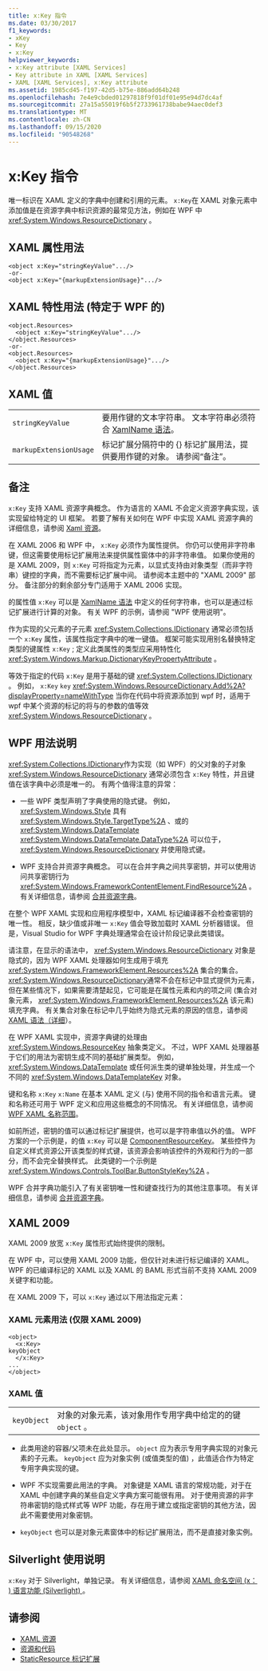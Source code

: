 ```yaml
---
title: x:Key 指令
ms.date: 03/30/2017
f1_keywords:
- xKey
- Key
- x:Key
helpviewer_keywords:
- x:Key attribute [XAML Services]
- Key attribute in XAML [XAML Services]
- XAML [XAML Services], x:Key attribute
ms.assetid: 1985cd45-f197-42d5-b75e-886add64b248
ms.openlocfilehash: 7e4e9cbded01297818f9f01df01e95e94d7dc4af
ms.sourcegitcommit: 27a15a55019f6b5f2733961738babe94aec0def3
ms.translationtype: MT
ms.contentlocale: zh-CN
ms.lasthandoff: 09/15/2020
ms.locfileid: "90548268"
---
```

# <a name="xkey-directive"></a>x:Key 指令
唯一标识在 XAML 定义的字典中创建和引用的元素。 `x:Key`在 XAML 对象元素中添加值是在资源字典中标识资源的最常见方法，例如在 WPF 中 <xref:System.Windows.ResourceDictionary> 。  
  
## <a name="xaml-attribute-usage"></a>XAML 属性用法  
  
```xaml  
<object x:Key="stringKeyValue".../>  
-or-  
<object x:Key="{markupExtensionUsage}".../>  
```  
  
## <a name="xaml-attribute-usage-wpf-specific"></a>XAML 特性用法 (特定于 WPF 的)   
  
```xaml  
<object.Resources>  
  <object x:Key="stringKeyValue".../>  
</object.Resources>  
-or-  
<object.Resources>  
  <object x:Key="{markupExtensionUsage}".../>  
</object.Resources>  
```  
  
## <a name="xaml-values"></a>XAML 值  
  
|||  
|-|-|  
|`stringKeyValue`|要用作键的文本字符串。 文本字符串必须符合 [XamlName 语法](xamlname-grammar.md)。|  
|`markupExtensionUsage`|标记扩展分隔符中的 {} 标记扩展用法，提供要用作键的对象。 请参阅“备注”。|  
  
## <a name="remarks"></a>备注  
 `x:Key` 支持 XAML 资源字典概念。 作为语言的 XAML 不会定义资源字典实现，该实现留给特定的 UI 框架。 若要了解有关如何在 WPF 中实现 XAML 资源字典的详细信息，请参阅 [Xaml 资源](../fundamentals/xaml-resources-define.md)。  
  
 在 XAML 2006 和 WPF 中， `x:Key` 必须作为属性提供。 你仍可以使用非字符串键，但这需要使用标记扩展用法来提供属性窗体中的非字符串值。 如果你使用的是 XAML 2009，则 `x:Key` 可将指定为元素，以显式支持由对象类型（而非字符串）键控的字典，而不需要标记扩展中间。 请参阅本主题中的 "XAML 2009" 部分。 备注部分的剩余部分专门适用于 XAML 2006 实现。  
  
 的属性值 `x:Key` 可以是 [XamlName 语法](xamlname-grammar.md) 中定义的任何字符串，也可以是通过标记扩展进行计算的对象。 有关 WPF 的示例，请参阅 "WPF 使用说明"。  
  
 作为实现的父元素的子元素 <xref:System.Collections.IDictionary> 通常必须包括一个 `x:Key` 属性，该属性指定字典中的唯一键值。 框架可能实现用别名替换特定类型的键属性 `x:Key` ; 定义此类属性的类型应采用特性化 <xref:System.Windows.Markup.DictionaryKeyPropertyAttribute> 。  
  
 等效于指定的代码 `x:Key` 是用于基础的键 <xref:System.Collections.IDictionary> 。 例如， `x:Key` `key` <xref:System.Windows.ResourceDictionary.Add%2A?displayProperty=nameWithType> 当你在代码中将资源添加到 wpf 时，适用于 wpf 中某个资源的标记的将与的参数的值等效 <xref:System.Windows.ResourceDictionary> 。  
  
## <a name="wpf-usage-notes"></a>WPF 用法说明  
 <xref:System.Collections.IDictionary>作为实现（如 WPF）的父对象的子对象 <xref:System.Windows.ResourceDictionary> 通常必须包含 `x:Key` 特性，并且键值在该字典中必须是唯一的。 有两个值得注意的异常：  
  
- 一些 WPF 类型声明了字典使用的隐式键。 例如， <xref:System.Windows.Style> 具有 <xref:System.Windows.Style.TargetType%2A> 、或的 <xref:System.Windows.DataTemplate> <xref:System.Windows.DataTemplate.DataType%2A> 可以位于， <xref:System.Windows.ResourceDictionary> 并使用隐式键。  
  
- WPF 支持合并资源字典概念。 可以在合并字典之间共享密钥，并可以使用访问共享密钥行为 <xref:System.Windows.FrameworkContentElement.FindResource%2A> 。 有关详细信息，请参阅 [合并资源字典](/dotnet/desktop/wpf/advanced/merged-resource-dictionaries)。  
  
 在整个 WPF XAML 实现和应用程序模型中，XAML 标记编译器不会检查密钥的唯一性。 相反，缺少值或非唯一 `x:Key` 值会导致加载时 XAML 分析器错误。 但是，Visual Studio for WPF 字典处理通常会在设计阶段记录此类错误。  
  
 请注意，在显示的语法中， <xref:System.Windows.ResourceDictionary> 对象是隐式的，因为 WPF XAML 处理器如何生成用于填充 <xref:System.Windows.FrameworkElement.Resources%2A> 集合的集合。 <xref:System.Windows.ResourceDictionary>通常不会在标记中显式提供为元素，但在某些情况下，如果需要清楚起见，它可能是在属性元素和内的项之间 (集合对象元素， <xref:System.Windows.FrameworkElement.Resources%2A> 该元素) 填充字典。 有关集合对象在标记中几乎始终为隐式元素的原因的信息，请参阅 [XAML 语法（详细](/dotnet/desktop/wpf/advanced/xaml-syntax-in-detail)）。  
  
 在 WPF XAML 实现中，资源字典键的处理由 <xref:System.Windows.ResourceKey> 抽象类定义。 不过，WPF XAML 处理器基于它们的用法为密钥生成不同的基础扩展类型。 例如， <xref:System.Windows.DataTemplate> 或任何派生类的键单独处理，并生成一个不同的 <xref:System.Windows.DataTemplateKey> 对象。  
  
 键和名称 `x:Key` `x:Name` 在基本 XAML 定义 (与) 使用不同的指令和语言元素。 键和名称还可用于 WPF 定义和应用这些概念的不同情况。 有关详细信息，请参阅 [WPF XAML 名称范围](/dotnet/desktop/wpf/advanced/wpf-xaml-namescopes)。  
  
 如前所述，密钥的值可以通过标记扩展提供，也可以是字符串值以外的值。 WPF 方案的一个示例是，的值 `x:Key` 可以是 [ComponentResourceKey](/dotnet/desktop/wpf/advanced/componentresourcekey-markup-extension)。 某些控件为自定义样式资源公开该类型的样式键，该资源会影响该控件的外观和行为的一部分，而不会完全替换样式。 此类键的一个示例是 <xref:System.Windows.Controls.ToolBar.ButtonStyleKey%2A> 。  
  
 WPF 合并字典功能引入了有关密钥唯一性和键查找行为的其他注意事项。 有关详细信息，请参阅 [合并资源字典](/dotnet/desktop/wpf/advanced/merged-resource-dictionaries)。  
  
## <a name="xaml-2009"></a>XAML 2009  
 XAML 2009 放宽 `x:Key` 属性形式始终提供的限制。  
  
 在 WPF 中，可以使用 XAML 2009 功能，但仅针对未进行标记编译的 XAML。 WPF 的已编译标记的 XAML 以及 XAML 的 BAML 形式当前不支持 XAML 2009 关键字和功能。  
  
 在 XAML 2009 下，可以 `x:Key` 通过以下用法指定元素：  
  
### <a name="xaml-element-usage-xaml-2009-only"></a>XAML 元素用法 (仅限 XAML 2009)   
  
```xaml  
<object>  
  <x:Key>  
keyObject  
  </x:Key>  
...  
</object>  
```  
  
### <a name="xaml-values"></a>XAML 值  
  
|||  
|-|-|  
|`keyObject`|对象的对象元素，该对象用作专用字典中给定的的键 `object` 。|  
  
- 此类用途的容器/父项未在此处显示。 `object` 应为表示专用字典实现的对象元素的子元素。 `keyObject` 应为对象实例 (或值类型的值) ，此值适合作为特定专用字典实现的键。  
  
- WPF 不实现需要此用法的字典。 对象键是 XAML 语言的常规功能，对于在 XAML 中创建字典的某些自定义字典方案可能很有用。 对于使用资源的非字符串密钥的隐式样式等 WPF 功能，存在用于建立或指定密钥的其他方法，因此不需要使用对象密钥。  
  
- `keyObject` 也可以是对象元素窗体中的标记扩展用法，而不是直接对象实例。  
  
## <a name="silverlight-usage-notes"></a>Silverlight 使用说明  
 `x:Key` 对于 Silverlight，单独记录。 有关详细信息，请参阅 [XAML 命名空间 (x： ) 语言功能 (Silverlight) ](/previous-versions/windows/silverlight/dotnet-windows-silverlight/cc188995(v=vs.95))。  
  
## <a name="see-also"></a>请参阅

- [XAML 资源](../fundamentals/xaml-resources-define.md)
- [资源和代码](/dotnet/desktop/wpf/advanced/resources-and-code)
- [StaticResource 标记扩展](/dotnet/desktop/wpf/advanced/staticresource-markup-extension)
